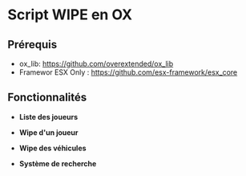 # Script WIPE en OX

## Prérequis

- ox_lib: https://github.com/overextended/ox_lib
- Framewor ESX Only : https://github.com/esx-framework/esx_core

## Fonctionnalités

- **Liste des joueurs**  

- **Wipe d'un joueur**  

- **Wipe des véhicules**  

- **Système de recherche**  
